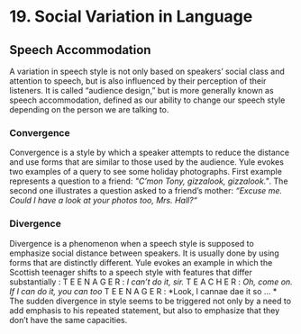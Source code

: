 # 19. Social Variation in Language

## Speech Accommodation

 A variation in speech style is not only based on speakers’ social class and attention to speech, but is also influenced by their perception of their listeners. It is called “audience design,” but is more generally known as speech accommodation, defined as our ability to change our speech style depending on the person we are talking to. 

### Convergence

Convergence is a style by which a speaker attempts to reduce the distance and use forms that are similar to those used by the audience. Yule evokes two examples of a query to see some holiday photographs. First example represents a question to a friend: *"C’mon Tony, gizzalook, gizzalook."*. The second one illustrates a question asked to a friend’s mother: *“Excuse me. Could I have a look at your photos too, Mrs. Hall?“*

### Divergence 

Divergence is a phenomenon when a speech style is supposed to emphasize social distance between speakers. It is usually done by using forms that are distinctly different. Yule evokes an example in which the Scottish teenager shifts to a speech style with features that differ substantially :
T E E N A G E R : *I can’t do it, sir.* 
T E A C H E R : *Oh, come on. If I can do it, you can too* 
T E E N A G E R : *Look, I cannae dae it so … *
The sudden divergence in style seems to be triggered not only by a need to add emphasis to his repeated statement, but also to emphasize that they don’t have the same capacities.
